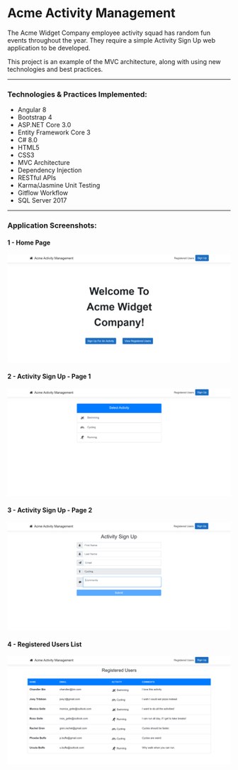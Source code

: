# Acme Activity Management
The Acme Widget Company employee activity squad has random fun events throughout the year. They require a simple Activity Sign Up web application to be developed.

This project is an example of the MVC architecture, along with using new technologies and best practices.

---
### Technologies & Practices Implemented:

* Angular 8
* Bootstrap 4
* ASP.NET Core 3.0
* Entity Framework Core 3
* C# 8.0
* HTML5
* CSS3
* MVC Architecture
* Dependency Injection
* RESTful APIs
* Karma/Jasmine Unit Testing
* Gitflow Workflow
* SQL Server 2017

---
### Application Screenshots:

#### 1 - Home Page
![1 - Home Page](1%20-%20Home%20Page.png)

#### 2 - Activity Sign Up - Page 1
![2 - Activity Sign Up - Page 1](2%20-%20Activity%20Sign%20Up%201.png)

#### 3 - Activity Sign Up - Page 2
![3 - Activity Sign Up - Page 2](3%20-%20Activity%20Sign%20Up%202.png)

#### 4 - Registered Users List
![4 - List of Registered Users](4%20-%20Registered%20Users.png)

